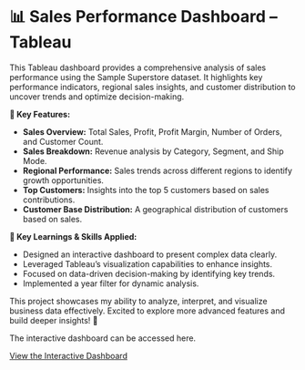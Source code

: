 # 📊 Sales Performance Dashboard – Tableau
This Tableau dashboard provides a comprehensive analysis of sales performance using the Sample Superstore dataset. It highlights key performance indicators, regional sales insights, and customer distribution to uncover trends and optimize decision-making.

__🔹 Key Features:__
- __Sales Overview:__ Total Sales, Profit, Profit Margin, Number of Orders, and Customer Count.
- __Sales Breakdown:__ Revenue analysis by Category, Segment, and Ship Mode.
- __Regional Performance:__ Sales trends across different regions to identify growth opportunities.
- __Top Customers:__ Insights into the top 5 customers based on sales contributions.
- __Customer Base Distribution:__ A geographical distribution of customers based on sales.

__🎯 Key Learnings & Skills Applied:__
- Designed an interactive dashboard to present complex data clearly.
- Leveraged Tableau’s visualization capabilities to enhance insights.
- Focused on data-driven decision-making by identifying key trends.
- Implemented a year filter for dynamic analysis.


This project showcases my ability to analyze, interpret, and visualize business data effectively. Excited to explore more advanced features and build deeper insights! 🚀


The interactive dashboard can be accessed here.

<a href="https://public.tableau.com/views/Book2_17402806629380/Dashboard1?:language=en-US&:sid=&:redirect=auth&:display_count=n&:origin=viz_share_link" target="_blank">
    View the Interactive Dashboard
</a>
